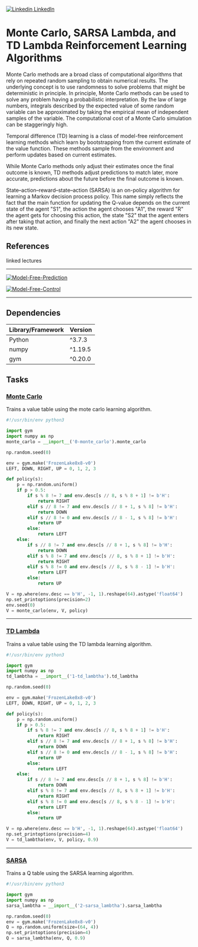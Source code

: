 [![Linkedin](https://i.stack.imgur.com/gVE0j.png) LinkedIn](https://www.linkedin.com/in/AnthonyArmoursProfile)

# Monte Carlo, SARSA Lambda, and TD Lambda Reinforcement Learning Algorithms

Monte Carlo methods are a broad class of computational algorithms that rely on repeated random sampling to obtain numerical results. The underlying concept is to use randomness to solve problems that might be deterministic in principle. In principle, Monte Carlo methods can be used to solve any problem having a probabilistic interpretation. By the law of large numbers, integrals described by the expected value of some random variable can be approximated by taking the empirical mean of independent samples of the variable. The computational cost of a Monte Carlo simulation can be staggeringly high.


Temporal difference (TD) learning is a class of model-free reinforcement learning methods which learn by bootstrapping from the current estimate of the value function. These methods sample from the environment and perform updates based on current estimates.

While Monte Carlo methods only adjust their estimates once the final outcome is known, TD methods adjust predictions to match later, more accurate, predictions about the future before the final outcome is known.

State–action–reward–state–action (SARSA) is an on-policy algorithm for learning a Markov decision process policy. This name simply reflects the fact that the main function for updating the Q-value depends on the current state of the agent "S1", the action the agent chooses "A1", the reward "R" the agent gets for choosing this action, the state "S2" that the agent enters after taking that action, and finally the next action "A2" the agent chooses in its new state.

## References

linked lectures

---

[![Model-Free-Prediction](https://img.youtube.com/vi/PnHCvfgC_ZA&/0.jpg)](https://www.youtube.com/watch?v=PnHCvfgC_ZA&list=PLqYmG7hTraZDM-OYHWgPebj2MfCFzFObQ&index=4)

[![Model-Free-Control](https://img.youtube.com/vi/0g4j2k_Ggc4/0.jpg)](https://www.youtube.com/watch?v=0g4j2k_Ggc4)

---

## Dependencies
| Library/Framework  | Version |
| ------------------ | ------- |
| Python             | ^3.7.3  |
| numpy              | ^1.19.5 |
| gym                | ^0.20.0 |


## Tasks

### [Monte Carlo]()
Trains a value table using the mote carlo learning algorithm.

``` python
#!/usr/bin/env python3

import gym
import numpy as np
monte_carlo = __import__('0-monte_carlo').monte_carlo

np.random.seed(0)

env = gym.make('FrozenLake8x8-v0')
LEFT, DOWN, RIGHT, UP = 0, 1, 2, 3

def policy(s):
    p = np.random.uniform()
    if p > 0.5:
        if s % 8 != 7 and env.desc[s // 8, s % 8 + 1] != b'H':
            return RIGHT
        elif s // 8 != 7 and env.desc[s // 8 + 1, s % 8] != b'H':
            return DOWN
        elif s // 8 != 0 and env.desc[s // 8 - 1, s % 8] != b'H':
            return UP
        else:
            return LEFT
    else:
        if s // 8 != 7 and env.desc[s // 8 + 1, s % 8] != b'H':
            return DOWN
        elif s % 8 != 7 and env.desc[s // 8, s % 8 + 1] != b'H':
            return RIGHT
        elif s % 8 != 0 and env.desc[s // 8, s % 8 - 1] != b'H':
            return LEFT
        else:
            return UP

V = np.where(env.desc == b'H', -1, 1).reshape(64).astype('float64') 
np.set_printoptions(precision=2)
env.seed(0)
V = monte_carlo(env, V, policy)
```

---

### [TD Lambda]()
Trains a value table using the TD lambda learning algorithm.

``` python
#!/usr/bin/env python3

import gym
import numpy as np
td_lambtha = __import__('1-td_lambtha').td_lambtha

np.random.seed(0)

env = gym.make('FrozenLake8x8-v0')
LEFT, DOWN, RIGHT, UP = 0, 1, 2, 3

def policy(s):
    p = np.random.uniform()
    if p > 0.5:
        if s % 8 != 7 and env.desc[s // 8, s % 8 + 1] != b'H':
            return RIGHT
        elif s // 8 != 7 and env.desc[s // 8 + 1, s % 8] != b'H':
            return DOWN
        elif s // 8 != 0 and env.desc[s // 8 - 1, s % 8] != b'H':
            return UP
        else:
            return LEFT
    else:
        if s // 8 != 7 and env.desc[s // 8 + 1, s % 8] != b'H':
            return DOWN
        elif s % 8 != 7 and env.desc[s // 8, s % 8 + 1] != b'H':
            return RIGHT
        elif s % 8 != 0 and env.desc[s // 8, s % 8 - 1] != b'H':
            return LEFT
        else:
            return UP

V = np.where(env.desc == b'H', -1, 1).reshape(64).astype('float64') 
np.set_printoptions(precision=4)
V = td_lambtha(env, V, policy, 0.9)
```

---

### [SARSA]()
Trains a Q table using the SARSA learning algorithm.

``` python
#!/usr/bin/env python3

import gym
import numpy as np
sarsa_lambtha = __import__('2-sarsa_lambtha').sarsa_lambtha

np.random.seed(0)
env = gym.make('FrozenLake8x8-v0')
Q = np.random.uniform(size=(64, 4))
np.set_printoptions(precision=4)
Q = sarsa_lambtha(env, Q, 0.9)
```


